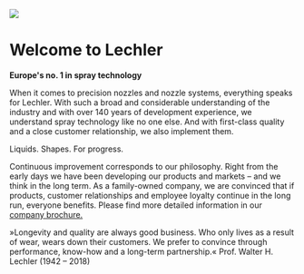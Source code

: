 ![](https://upload.wikimedia.org/wikipedia/commons/thumb/8/8e/Lechler_Company-Logo.svg/640px-Lechler_Company-Logo.svg.png)

# Welcome to Lechler

**Europe's no. 1 in spray technology**

When it comes to precision nozzles and nozzle systems, everything speaks for Lechler. With such a broad and considerable understanding of the industry and with over 140 years of development experience, we understand spray technology like no one else. And with first-class quality and a close customer relationship, we also implement them.

Liquids. Shapes. For progress.

Continuous improvement corresponds to our philosophy. Right from the early days we have been developing our products and markets – and we think in the long term. As a family-owned company, we are convinced that if products, customer relationships and employee loyalty continue in the long run, everyone benefits. Please find more detailed information in our [company brochure.](https://www.lechler.com/fileadmin/media/kataloge/pdfs/lechler_broschuere_unternehmen_en.pdf)

»Longevity and quality are always good business. Who only lives as a result of wear, wears down their customers. We prefer to convince through performance, know-how and a long-term partnership.«
Prof. Walter H. Lechler (1942 – 2018)
